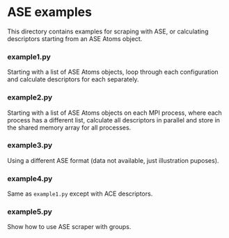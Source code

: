 # ASE examples

This directory contains examples for scraping with ASE, or calculating 
descriptors starting from an ASE Atoms object.

### example1.py

Starting with a list of ASE Atoms objects, loop through each configuration 
and calculate descriptors for each separately.

### example2.py

Starting with a list of ASE Atoms objects on each MPI process, where each
process has a different list, calculate all descriptors in parallel and store 
in the shared memory array for all processes.

### example3.py

Using a different ASE format (data not available, just illustration puposes).

### example4.py

Same as `example1.py` except with ACE descriptors.

### example5.py

Show how to use ASE scraper with groups.
